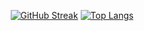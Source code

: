 <div id="header" align="center">
  
[![GitHub Streak](https://github-readme-streak-stats.herokuapp.com?user=GaluhApr&theme=github-dark&hide_border=true)](https://git.io/streak-stats)
[![Top Langs](https://github-readme-stats.vercel.app/api/top-langs/?username=GaluhApr&theme=github-dark)](https://github.com/anuraghazra/github-readme-stats)
  
</div>


